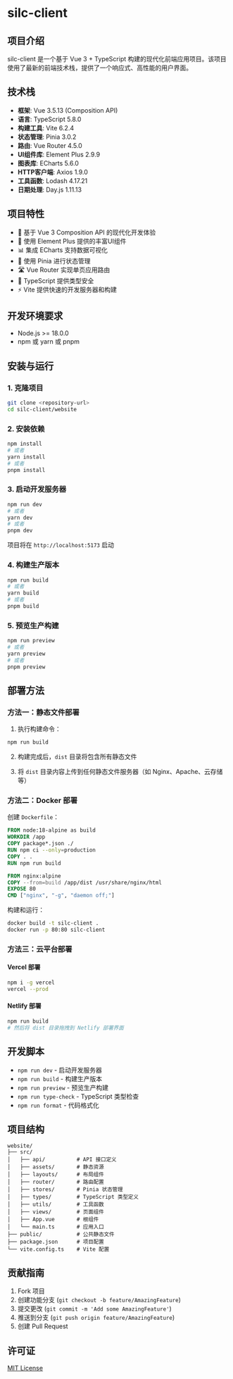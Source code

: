 # silc-client

## 项目介绍

silc-client 是一个基于 Vue 3 + TypeScript 构建的现代化前端应用项目。该项目使用了最新的前端技术栈，提供了一个响应式、高性能的用户界面。

## 技术栈

- **框架**: Vue 3.5.13 (Composition API)
- **语言**: TypeScript 5.8.0
- **构建工具**: Vite 6.2.4
- **状态管理**: Pinia 3.0.2
- **路由**: Vue Router 4.5.0
- **UI组件库**: Element Plus 2.9.9
- **图表库**: ECharts 5.6.0
- **HTTP客户端**: Axios 1.9.0
- **工具函数**: Lodash 4.17.21
- **日期处理**: Day.js 1.11.13

## 项目特性

- 🚀 基于 Vue 3 Composition API 的现代化开发体验
- 🎨 使用 Element Plus 提供的丰富UI组件
- 📊 集成 ECharts 支持数据可视化
- 🔄 使用 Pinia 进行状态管理
- 🛣️ Vue Router 实现单页应用路由
- 💾 TypeScript 提供类型安全
- ⚡ Vite 提供快速的开发服务器和构建

## 开发环境要求

- Node.js >= 18.0.0
- npm 或 yarn 或 pnpm

## 安装与运行

### 1. 克隆项目
```bash
git clone <repository-url>
cd silc-client/website
```

### 2. 安装依赖
```bash
npm install
# 或者
yarn install
# 或者
pnpm install
```

### 3. 启动开发服务器
```bash
npm run dev
# 或者
yarn dev
# 或者
pnpm dev
```

项目将在 `http://localhost:5173` 启动

### 4. 构建生产版本
```bash
npm run build
# 或者
yarn build
# 或者
pnpm build
```

### 5. 预览生产构建
```bash
npm run preview
# 或者
yarn preview
# 或者
pnpm preview
```

## 部署方法

### 方法一：静态文件部署

1. 执行构建命令：
```bash
npm run build
```

2. 构建完成后，`dist` 目录将包含所有静态文件

3. 将 `dist` 目录内容上传到任何静态文件服务器（如 Nginx、Apache、云存储等）

### 方法二：Docker 部署

创建 `Dockerfile`：
```dockerfile
FROM node:18-alpine as build
WORKDIR /app
COPY package*.json ./
RUN npm ci --only=production
COPY . .
RUN npm run build

FROM nginx:alpine
COPY --from=build /app/dist /usr/share/nginx/html
EXPOSE 80
CMD ["nginx", "-g", "daemon off;"]
```

构建和运行：
```bash
docker build -t silc-client .
docker run -p 80:80 silc-client
```

### 方法三：云平台部署

#### Vercel 部署
```bash
npm i -g vercel
vercel --prod
```

#### Netlify 部署
```bash
npm run build
# 然后将 dist 目录拖拽到 Netlify 部署界面
```

## 开发脚本

- `npm run dev` - 启动开发服务器
- `npm run build` - 构建生产版本
- `npm run preview` - 预览生产构建
- `npm run type-check` - TypeScript 类型检查
- `npm run format` - 代码格式化

## 项目结构

```
website/
├── src/
│   ├── api/          # API 接口定义
│   ├── assets/       # 静态资源
│   ├── layouts/      # 布局组件
│   ├── router/       # 路由配置
│   ├── stores/       # Pinia 状态管理
│   ├── types/        # TypeScript 类型定义
│   ├── utils/        # 工具函数
│   ├── views/        # 页面组件
│   ├── App.vue       # 根组件
│   └── main.ts       # 应用入口
├── public/           # 公共静态文件
├── package.json      # 项目配置
└── vite.config.ts    # Vite 配置
```

## 贡献指南

1. Fork 项目
2. 创建功能分支 (`git checkout -b feature/AmazingFeature`)
3. 提交更改 (`git commit -m 'Add some AmazingFeature'`)
4. 推送到分支 (`git push origin feature/AmazingFeature`)
5. 创建 Pull Request

## 许可证

[MIT License](LICENSE)
